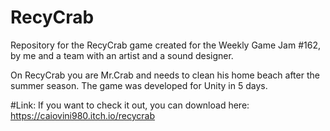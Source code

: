 # RecyCrab
Repository for the RecyCrab game created for the Weekly Game Jam #162, by me and a team with an artist and a sound designer. 

On RecyCrab you are Mr.Crab and needs to clean his home beach after the summer season. The game was developed for Unity in 5 days.

#Link:
If you want to check it out, you can download here: https://caiovini980.itch.io/recycrab
